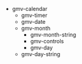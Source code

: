 - gmv-calendar
    - gmv-timer
    - gmv-date
    - gmv-month
        - gmv-month-string
        - gmv-controls
        - gmv-day
    - gmv-day-string